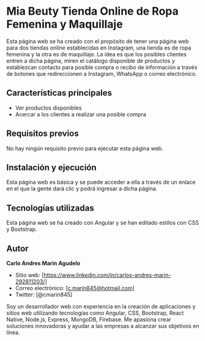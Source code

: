 # Mia Beuty Tienda Online de Ropa Femenina y Maquillaje 

Esta página web se ha creado con el propósito de tener una página web para dos tiendas online establecidas en Instagram, una tienda es de ropa femenina y la otra es de maquillaje. La idea es que los posibles clientes entren a dicha página, miren el catálogo disponible de productos y establezcan contacto para posible compra o recibo de información a través de botones que redireccionen a Instagram, WhatsApp o correo electrónico.

## Características principales

- Ver productos disponibles
- Acercar a los clientes a realizar una posible compra

## Requisitos previos

No hay ningún requisito previo para ejecutar esta página web.

## Instalación y ejecución

Esta página web es básica y se puede acceder a ella a través de un enlace en el que la gente dará clic y podrá ingresar a dicha página.

## Tecnologías utilizadas

Esta página web se ha creado con Angular y se han editado estilos con CSS y Bootstrap.

## Autor

**Carlo Andres Marin Agudelo**

- Sitio web: [https://www.linkedin.com/in/carlos-andres-marin-292811203/]
- Correo electrónico: [c.marin845@hotmail.com]
- Twitter: [@cmarin845]

Soy un desarrollador web con experiencia en la creación de aplicaciones y sitios web utilizando tecnologías como Angular, CSS, Bootstrap, React Native, Node.js, Express, MongoDB, Firebase. Me apasiona crear soluciones innovadoras y ayudar a las empresas a alcanzar sus objetivos en línea.
